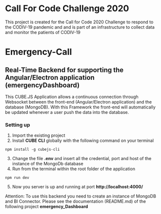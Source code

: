 # Call For Code Challenge 2020

This project is created for the Call for Code 2020 Challenge to respond to the CODIV-19 pandemic and and is part of an infrastructure to collect data and monitor the patients of CODIV-19

# Emergency-Call
## Real-Time Backend for supporting the Angular/Electron application (emergencyDashboard)
This CUBE.JS Application allows a continuous connection through Websocket between the front-end (Angular/Electron application) and the database (MongoDB).
With this Framework the front-end will automatically be updated whenever a user push the data into the database.

### Setting up
1. Import the existing project
2. Install **CUBE CLI** globally with the following command on your terminal
````
npm install -g cubejs-cli
````
3. Change the file **.env** and insert all the credential, port and host of the instance of the MongoDb database
4. Run from the terminal within the root folder of the application 
````
npm run dev
````
5. Now you server is up and running at port **http://localhost:4000/**

Attention: To use this backend you need to create an instance of MongoDB and BI Connector.
           Please see the documentation (README.md) of the following project **emergency_Dashboard**

